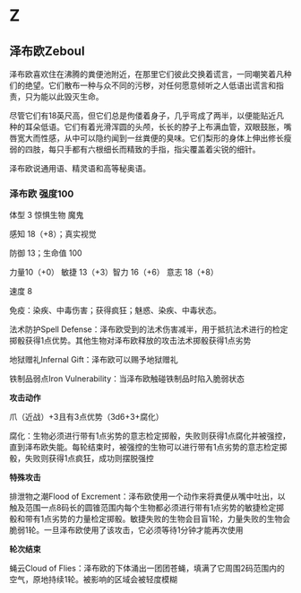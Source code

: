 # Z

## 泽布欧Zeboul

泽布欧喜欢住在沸腾的粪便池附近，在那里它们彼此交换着谎言，一同嘲笑着凡种们的绝望。它们散布一种与众不同的污秽，对任何愿意倾听之人低语出谎言和指责，只为能以此毁灭生命。

尽管它们有18英尺高，但它们总是佝偻着身子，几乎弯成了两半，以便能贴近凡种的耳朵低语。它们有着光滑浑圆的头颅，长长的脖子上布满血管，双眼鼓胀，嘴唇宽大而性感，从中可以隐约闻到一丝粪便的臭味。它们梨形的身体上伸出修长瘦弱的四肢，每只手都有六根细长而精致的手指，指尖覆盖着尖锐的细针。

泽布欧说通用语、精灵语和高等秘奥语。

### 泽布欧 强度100

体型 3 惊惧生物 魔鬼

感知 18（+8）；真实视觉

防御 13；生命值 100

力量10（+0） 敏捷 13（+3）智力 16（+6） 意志 18（+8）

速度 8

免疫：染疾、中毒伤害；获得疯狂；魅惑、染疾、中毒状态。

法术防护Spell
Defense：泽布欧受到的法术伤害减半，用于抵抗法术进行的检定掷骰获得1点优势。其他生物对泽布欧释放的攻击法术掷骰获得1点劣势

地狱赠礼Infernal Gift：泽布欧可以赐予地狱赠礼

铁制品弱点Iron Vulnerability：当泽布欧触碰铁制品时陷入脆弱状态

**攻击动作**

爪（近战）+3且有3点优势（3d6+3+腐化）

腐化：生物必须进行带有1点劣势的意志检定掷骰，失败则获得1点腐化并被强控，直到泽布欧失能。每轮结束时，被强控的生物可以进行带有1点劣势的意志检定掷骰，失败则获得1点疯狂，成功则摆脱强控

**特殊攻击**

排泄物之潮Flood of
Excrement：泽布欧使用一个动作来将粪便从嘴中吐出，以触及范围一点8码长的圆锥范围内每个生物都必须进行带有1点劣势的敏捷检定掷骰和带有1点劣势的力量检定掷骰。敏捷失败的生物会目盲1轮，力量失败的生物会脆弱1轮。一旦泽布欧使用了该攻击，它必须等待1分钟才能再次使用

**轮次结束**

蝇云Cloud of
Flies：泽布欧的下体涌出一团团苍蝇，填满了它周围2码范围内的空气，原地持续1轮。被影响的区域会被轻度模糊
